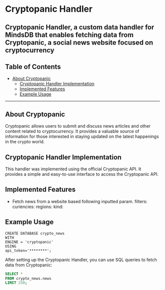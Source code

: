 # Cryptopanic Handler

 Cryptopanic Handler, a custom data handler for MindsDB that enables fetching data from Cryptopanic, a social news website focused on cryptocurrency
---

## Table of Contents

- [About Cryptopanic](#about-Cryptopanic)
  - [Cryptopanic Handler Implementation](#Cryptopanic-handler-implementation)
  - [Implemented Features](#implemented-features)
  - [Example Usage](#example-usage)
---
## About Cryptopanic

Cryptopanic allows users to submit and discuss news articles and other content related to cryptocurrency. It provides a valuable source of information for those interested in staying updated on the latest happenings in the crypto world.


## Cryptopanic Handler Implementation

This handler was implemented using the official Cryptopanic API. It provides a simple and easy-to-use interface to access the Cryptopanic API.


## Implemented Features

- Fetch news from a website based following inputted param.
filters:
curiencies:
regions:
kind:



## Example Usage
```
CREATE DATABASE crypto_news
WITH 
ENGINE = 'cryptopanic'
USING
api_token='********';
```

After setting up the Cryptopanic Handler, you can use SQL queries to fetch data from Cryptopanic:

```sql
SELECT *
FROM crypto_news.news
LIMIT 250;
```
